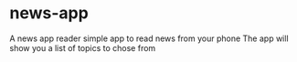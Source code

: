 # news-app
 A news app reader 
simple app to read news from your phone
The app will show you a list of topics to chose from

